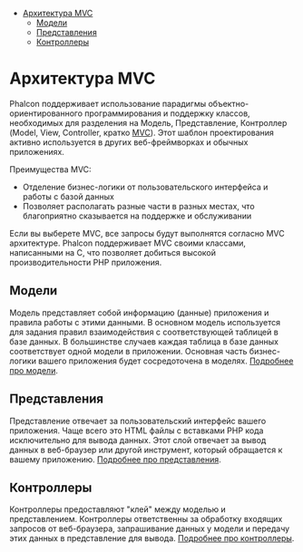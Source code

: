 <div class='article-menu'>
  <ul>
    <li>
      <a href="#architecture">Архитектура MVC</a> <ul>
        <li>
          <a href="#models">Модели</a>
        </li>
        <li>
          <a href="#views">Представления</a>
        </li>
        <li>
          <a href="#controllers">Контроллеры</a>
        </li>
      </ul>
    </li>
  </ul>
</div>

<a name='architecture'></a>

# Архитектура MVC

Phalcon поддерживает использование парадигмы объектно-ориентированного программирования и поддержку классов, необходимых для разделения на Модель, Представление, Контроллер (Model, View, Controller, кратко [MVC](https://en.wikipedia.org/wiki/Model–view–controller)). Этот шаблон проектирования активно используется в других веб-фреймворках и обычных приложениях.

Преимущества MVC:

- Отделение бизнес-логики от пользовательского интерфейса и работы с базой данных
- Позволяет располагать разные части в разных местах, что благоприятно сказывается на поддержке и обслуживании

Если вы выберете MVC, все запросы будут выполнятся согласно MVC архитектуре. Phalcon поддерживает MVC своими классами, написанными на C, что позволяет добиться высокой производительности PHP приложения.

<a name='models'></a>

## Модели

Модель представляет собой информацию (данные) приложения и правила работы с этими данными. В основном модель используется для задания правил взаимодействия с соответствующей таблицей в базе данных. В большинстве случаев каждая таблица в базе данных соответствует одной модели в приложении. Основная часть бизнес-логики вашего приложения будет сосредоточена в моделях. [Подробнее про модели](/[[language]]/[[version]]/models).

<a name='views'></a>

## Представления

Представление отвечает за пользовательский интерфейс вашего приложения. Чаще всего это HTML файлы с вставками PHP кода исключительно для вывода данных. Этот слой отвечает за вывод данных в веб-браузер или другой инструмент, который обращается к вашему приложению. [Подробнее про представления](/[[language]]/[[version]]/views).

<a name='controllers'></a>

## Контроллеры

Контроллеры предоставляют "клей" между моделью и представлением. Контроллеры ответственны за обработку входящих запросов от веб-браузера, запрашивание данных у модели и передачу этих данных в представление для вывода. [Подробнее про контроллеры](/[[language]]/[[version]]/controllers).
